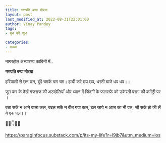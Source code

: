 ```yaml
---
title: गणपति बप्पा मोरया
layout: post
last_modified_at: 2022-08-31T22:01:00
author: Vinay Pandey
tags:
- बुध की सुध

categories:
- मध्यम
---
```

नागरहोल अभ्यारण्य काबिनी में..

**गणपति बप्पा मोरया**

हरियाली से छन छन,
बूंदें चमकें चम चम।
हाथी करे छप छप,
धरती बाजे धप धप।।

जूम कर के देखें गजराज की अठखेलियाँ 
और 
ध्यान दें जिंदगी के फलसफे को उकेरती पराग की कमेंट्री पर ।

बता सकें न आने वाला कल,
बदल सकें न बीत गया कल,
ढल जाये न आज का भी पल,
जी सकें तो जी लें ये एक पल।।

🌷🌷👇🌷🌷

https://paraginfocus.substack.com/p/its-my-life?r=l9jb7&utm_medium=ios


